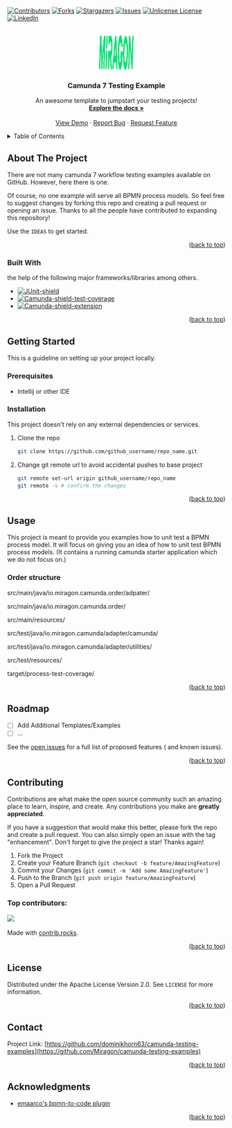 <a id="readme-top"></a>

<!-- PROJECT SHIELDS -->
<!--
*** I'm using markdown "reference style" links for readability.
*** Reference links are enclosed in brackets [ ] instead of parentheses ( ).
*** See the bottom of this document for the declaration of the reference variables
*** for contributors-url, forks-url, etc. This is an optional, concise syntax you may use.
*** https://www.markdownguide.org/basic-syntax/#reference-style-links
-->
[![Contributors][contributors-shield]][contributors-url]
[![Forks][forks-shield]][forks-url]
[![Stargazers][stars-shield]][stars-url]
[![Issues][issues-shield]][issues-url]
[![Unlicense License][license-shield]][license-url]
[![LinkedIn][linkedin-shield]][linkedin-url]


<!-- PROJECT LOGO -->
<br />
<div style="text-align: center">
  <a href="https://www.miragon.io">
    <img src="logo.svg" alt="Logo" width="80" height="80">
  </a>

<h3 align="center">Camunda 7 Testing Example</h3>

  <p style="text-align: center">
    An awesome template to jumpstart your testing projects!
    <br />
    <a href="https://github.com/othneildrew/Best-README-Template"><strong>Explore the docs »</strong></a>
    <br />
    <br />
    <a href="https://github.com/othneildrew/Best-README-Template">View Demo</a>
    &middot;
    <a href="https://github.com/Miragon/camunda-testing-examples/issues/new?labels=bug&template=bug-report---.md">Report Bug</a>
    &middot;
    <a href="https://github.com/Miragon/camunda-testing-examples/issues/new?labels=enhancement&template=feature-request---.md">Request Feature</a>
  </p>
</div>


<!-- TABLE OF CONTENTS -->
<details>
  <summary>Table of Contents</summary>
  <ol>
    <li>
      <a href="#about-the-project">About The Project</a>
      <ul>
        <li><a href="#built-with">Built With</a></li>
      </ul>
    </li>
    <li>
      <a href="#getting-started">Getting Started</a>
      <ul>
        <li><a href="#prerequisites">Prerequisites</a></li>
        <li><a href="#installation">Installation</a></li>
      </ul>
    </li>
    <li><a href="#usage">Usage</a></li>
    <li><a href="#roadmap">Roadmap</a></li>
    <li><a href="#contributing">Contributing</a></li>
    <li><a href="#license">License</a></li>
    <li><a href="#contact">Contact</a></li>
    <li><a href="#acknowledgments">Acknowledgments</a></li>
  </ol>
</details>


<!-- ABOUT THE PROJECT -->

## About The Project

There are not many camunda 7 workflow testing examples available on GitHub. However, here there is one.

Of course, no one example will serve all BPMN process models. So feel free to
suggest changes by forking this repo and creating a pull request or opening an issue. Thanks to all
the people have contributed to expanding this repository!

Use the `IDEAS` to get started.

<p style="text-align: right">(<a href="#readme-top">back to top</a>)</p>

### Built With

the help of the following major frameworks/libraries among others.

* [![JUnit-shield]][JUnit-url]
* [![Camunda-shield-test-coverage]][Camunda7-test-coverage-url]
* [![Camunda-shield-extension]][Camunda-extension-url]

<p style="text-align: right">(<a href="#readme-top">back to top</a>)</p>


<!-- GETTING STARTED -->

## Getting Started

This is a guideline on setting up your project locally.

### Prerequisites

* Intellij or other IDE

### Installation

This project doesn't rely on any external dependencies or services.

1. Clone the repo
   ```sh
   git clone https://github.com/github_username/repo_name.git
   ```
2. Change git remote url to avoid accidental pushes to base project
   ```sh
   git remote set-url origin github_username/repo_name
   git remote -v # confirm the changes
   ```

<p style="text-align: right">(<a href="#readme-top">back to top</a>)</p>



<!-- USAGE EXAMPLES -->

## Usage

This project is meant to provide you examples how to unit test a BPMN process model.
It will focus on giving you an idea of how to unit test BPMN process models.
(It contains a running camunda starter application which we do not focus on.)

### Order structure

src/main/java/io.miragon.camunda.order/adpater/

src/main/java/io.miragon.camunda.order/

src/main/resources/

src/test/java/io.miragon.camunda/adapter/camunda/

src/test/java/io.miragon.camunda/adapter/utilities/

src/test/resources/

target/process-test-coverage/


<p style="text-align: right">(<a href="#readme-top">back to top</a>)</p>


<!-- ROADMAP -->

## Roadmap

- [ ] Add Additional Templates/Examples
- [ ] ...

See the [open issues](https://github.com/Miragon/camunda-testing-examples/issues) for a full list of proposed features (
and known issues).

<p style="text-align: right">(<a href="#readme-top">back to top</a>)</p>



<!-- CONTRIBUTING -->

## Contributing

Contributions are what make the open source community such an amazing place to learn, inspire, and create. Any
contributions you make are **greatly appreciated**.

If you have a suggestion that would make this better, please fork the repo and create a pull request. You can also
simply open an issue with the tag "enhancement".
Don't forget to give the project a star! Thanks again!

1. Fork the Project
2. Create your Feature Branch (`git checkout -b feature/AmazingFeature`)
3. Commit your Changes (`git commit -m 'Add some AmazingFeature'`)
4. Push to the Branch (`git push origin feature/AmazingFeature`)
5. Open a Pull Request

### Top contributors:

<a href="https://github.com/Miragon/camunda-testing-examples/graphs/contributors">
  <img src="https://contrib.rocks/image?repo=Miragon/camunda-testing-examples" />
</a>

Made with [contrib.rocks](https://contrib.rocks).

<p style="text-align: right">(<a href="#readme-top">back to top</a>)</p>



<!-- LICENSE -->

## License

Distributed under the Apache License Version 2.0. See `LICENSE` for more information.

<p style="text-align: right">(<a href="#readme-top">back to top</a>)</p>


<!-- CONTACT -->

## Contact

Project
Link: [https://github.com/dominikhorn63/camunda-testing-examples](https://github.com/Miragon/camunda-testing-examples)

<p style="text-align: right">(<a href="#readme-top">back to top</a>)</p>


<!-- ACKNOWLEDGMENTS -->

## Acknowledgments

* [emaarco's bpmn-to-code plugin](https://github.com/emaarco/bpmn-to-code)

<p style="text-align: right">(<a href="#readme-top">back to top</a>)</p>

<!-- MARKDOWN LINKS & IMAGES -->
<!-- https://www.markdownguide.org/basic-syntax/#reference-style-links -->

[contributors-shield]: https://img.shields.io/github/contributors?style=for-the-badge

[contributors-url]: https://github.com/Miragon/camunda-testing-examples/graphs/contributors

[forks-shield]: https://img.shields.io/github/forks?style=for-the-badge

[forks-url]: https://github.com/Miragon/camunda-testing-examples/fork

[stars-shield]: https://img.shields.io/github/stars?style=for-the-badge

[stars-url]: https://github.com/Miragon/camunda-testing-examples/stargazers

[issues-shield]: https://img.shields.io/github/issues?style=for-the-badge

[issues-url]: https://github.com/Miragon/camunda-testing-examples/issues

[license-shield]: https://img.shields.io/github/license?style=for-the-badge

[license-url]: https://github.com/Miragon/camunda-testing-examples/tree/master/LICENSE

[linkedin-shield]: https://img.shields.io/badge/LinkedIn-green?style=for-the-badge&logo=linkedin

[linkedin-url]: https://www.linkedin.com/in/dominikhorn

[JUnit-shield]: https://img.shields.io/badge/junit5-blue?style=for-the-badge&logo=junit5&logoColor=white

[JUnit-url]: https://mvnrepository.com/artifact/org.junit.jupiter/junit-jupiter-api

[Camunda-shield-test-coverage]: https://img.shields.io/badge/camunda_test_coverage-red?style=for-the-badge&logo=camunda&logoColor=white

[Camunda7-test-coverage-url]:https://mvnrepository.com/artifact/org.camunda.community.process_test_coverage/camunda-process-test-coverage-engine-platform-7

[Camunda-shield-extension]: https://img.shields.io/badge/camunda-extensions-yellow?style=for-the-badge&logo=camunda&logoColor=white

[Camunda-extension-url]: https://mvnrepository.com/search?q=org.camunda.bpm.extension


